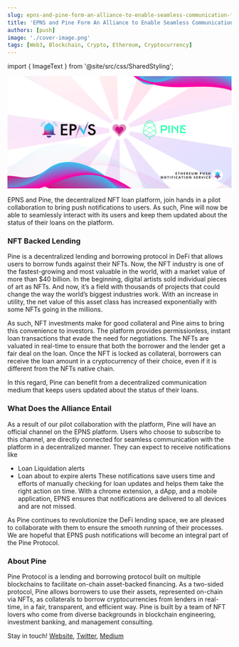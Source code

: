 ```yaml
---
slug: epns-and-pine-form-an-alliance-to-enable-seamless-communication-for-users
title: 'EPNS and Pine Form An Alliance to Enable Seamless Communication for Users'
authors: [push]
image: './cover-image.png'
tags: [Web3, Blockchain, Crypto, Ethereum, Cryptocurrency]
---
```

import { ImageText } from '@site/src/css/SharedStyling';

![Cover image of EPNS and Pine Form An Alliance to Enable Seamless Communication for Users](./cover-image.png)

EPNS and Pine, the decentralized NFT loan platform, join hands in a pilot collaboration to bring push notifications to users. As such, Pine will now be able to seamlessly interact with its users and keep them updated about the status of their loans on the platform.

<!--truncate-->

### NFT Backed Lending
Pine is a decentralized lending and borrowing protocol in DeFi that allows users to borrow funds against their NFTs. Now, the NFT industry is one of the fastest-growing and most valuable in the world, with a market value of more than $40 billion. In the beginning, digital artists sold individual pieces of art as NFTs. And now, it’s a field with thousands of projects that could change the way the world’s biggest industries work. With an increase in utility, the net value of this asset class has increased exponentially with some NFTs going in the millions.

As such, NFT investments make for good collateral and Pine aims to bring this convenience to investors. The platform provides permissionless, instant loan transactions that evade the need for negotiations. The NFTs are valuated in real-time to ensure that both the borrower and the lender get a fair deal on the loan. Once the NFT is locked as collateral, borrowers can receive the loan amount in a cryptocurrency of their choice, even if it is different from the NFTs native chain.

In this regard, Pine can benefit from a decentralized communication medium that keeps users updated about the status of their loans.


### What Does the Alliance Entail
As a result of our pilot collaboration with the platform, Pine will have an official channel on the EPNS platform. Users who choose to subscribe to this channel, are directly connected for seamless communication with the platform in a decentralized manner. They can expect to receive notifications like

- Loan Liquidation alerts
- Loan about to expire alerts
These notifications save users time and efforts of manually checking for loan updates and helps them take the right action on time. With a chrome extension, a dApp, and a mobile application, EPNS ensures that notifications are delivered to all devices and are not missed.

As Pine continues to revolutionize the DeFi lending space, we are pleased to collaborate with them to ensure the smooth running of their processes. We are hopeful that EPNS push notifications will become an integral part of the Pine Protocol.

### About Pine

Pine Protocol is a lending and borrowing protocol built on multiple blockchains to facilitate on-chain asset-backed financing. As a two-sided protocol, Pine allows borrowers to use their assets, represented on-chain via NFTs, as collaterals to borrow cryptocurrencies from lenders in real-time, in a fair, transparent, and efficient way. Pine is built by a team of NFT lovers who come from diverse backgrounds in blockchain engineering, investment banking, and management consulting.

Stay in touch! [Website](https://pine.loans/), [Twitter](https://twitter.com/PineLoans), [Medium](https://medium.com/@PineLoans)




